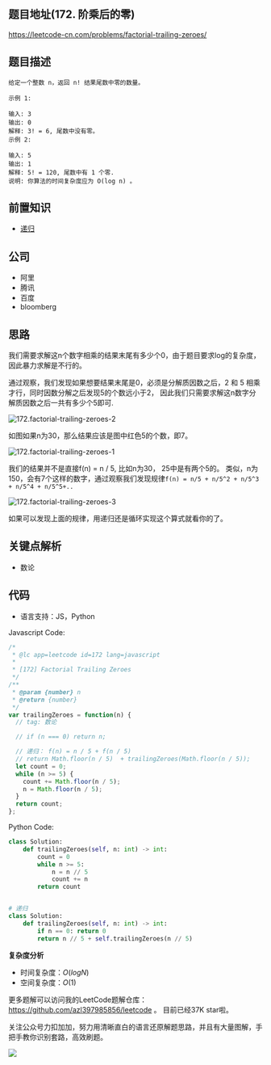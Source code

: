 
## 题目地址(172. 阶乘后的零)
https://leetcode-cn.com/problems/factorial-trailing-zeroes/

## 题目描述

```
给定一个整数 n，返回 n! 结果尾数中零的数量。

示例 1:

输入: 3
输出: 0
解释: 3! = 6, 尾数中没有零。
示例 2:

输入: 5
输出: 1
解释: 5! = 120, 尾数中有 1 个零.
说明: 你算法的时间复杂度应为 O(log n) 。

```

## 前置知识

- [递归](https://github.com/azl397985856/leetcode/blob/master/thinkings/basic-data-structure.md)

## 公司

- 阿里
- 腾讯
- 百度
- bloomberg
  
## 思路

我们需要求解这n个数字相乘的结果末尾有多少个0，由于题目要求log的复杂度，因此暴力求解是不行的。

通过观察，我们发现如果想要结果末尾是0，必须是分解质因数之后，2 和 5 相乘才行，同时因数分解之后发现5的个数远小于2，
因此我们只需要求解这n数字分解质因数之后一共有多少个5即可.

![172.factorial-trailing-zeroes-2](https://tva1.sinaimg.cn/large/007S8ZIlly1ghlubdkzp7j30i10970t2.jpg)

如图如果n为30，那么结果应该是图中红色5的个数，即7。

![172.factorial-trailing-zeroes-1](https://tva1.sinaimg.cn/large/007S8ZIlly1ghlubf2c3fj30hr0b4aar.jpg)

我们的结果并不是直接f(n) = n / 5, 比如n为30， 25中是有两个5的。
类似，n为150，会有7个这样的数字，通过观察我们发现规律`f(n) = n/5 + n/5^2 + n/5^3 + n/5^4 + n/5^5+..`

![172.factorial-trailing-zeroes-3](https://tva1.sinaimg.cn/large/007S8ZIlly1ghlubgxccqj30h3091t9i.jpg)

如果可以发现上面的规律，用递归还是循环实现这个算式就看你的了。
## 关键点解析

- 数论

## 代码

* 语言支持：JS，Python

Javascript Code:

```js
/*
 * @lc app=leetcode id=172 lang=javascript
 *
 * [172] Factorial Trailing Zeroes
 */
/**
 * @param {number} n
 * @return {number}
 */
var trailingZeroes = function(n) {
  // tag: 数论

  // if (n === 0) return n;

  // 递归： f(n) = n / 5 + f(n / 5)
  // return Math.floor(n / 5)  + trailingZeroes(Math.floor(n / 5));
  let count = 0;
  while (n >= 5) {
    count += Math.floor(n / 5);
    n = Math.floor(n / 5);
  }
  return count;
};
```

Python Code:

```python
class Solution:
    def trailingZeroes(self, n: int) -> int:
        count = 0
        while n >= 5:
            n = n // 5
            count += n
        return count


# 递归
class Solution:
    def trailingZeroes(self, n: int) -> int:
        if n == 0: return 0
        return n // 5 + self.trailingZeroes(n // 5)
```

**复杂度分析**
- 时间复杂度：$O(logN)$
- 空间复杂度：$O(1)$

更多题解可以访问我的LeetCode题解仓库：https://github.com/azl397985856/leetcode  。 目前已经37K star啦。

关注公众号力扣加加，努力用清晰直白的语言还原解题思路，并且有大量图解，手把手教你识别套路，高效刷题。


![](https://tva1.sinaimg.cn/large/007S8ZIlly1gfcuzagjalj30p00dwabs.jpg)
